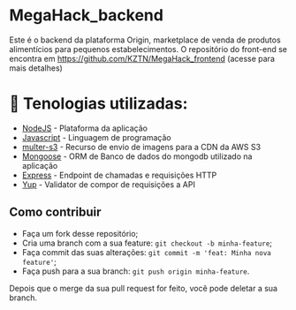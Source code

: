 # MegaHack_backend

Este é o backend da plataforma Origin, marketplace de venda de produtos alimentícios para pequenos estabelecimentos. O repositório do front-end se encontra em https://github.com/KZTN/MegaHack_frontend (acesse para mais detalhes)


# 🧪 Tenologias utilizadas: 

 - [NodeJS](https://nodejs.org/en/docs/) - Plataforma da aplicação
 - [Javascript](https://devdocs.io/javascript/) - Linguagem de programação
 - [multer-s3](https://github.com/badunk/multer-s3#readme) - Recurso de envio de imagens para a CDN da AWS S3
 - [Mongoose](https://mongoosejs.com/docs/api.html) - ORM de Banco de dados do mongodb utilizado na aplicação
 - [Express](https://expressjs.com/en/api.html) - Endpoint de chamadas e requisições HTTP
 - [Yup](https://github.com/jquense/yup) - Validator de compor de requisições a API


## Como contribuir

- Faça um fork desse repositório;
- Cria uma branch com a sua feature: `git checkout -b minha-feature`;
- Faça commit das suas alterações: `git commit -m 'feat: Minha nova feature'`;
- Faça push para a sua branch: `git push origin minha-feature`.

Depois que o merge da sua pull request for feito, você pode deletar a sua branch.
